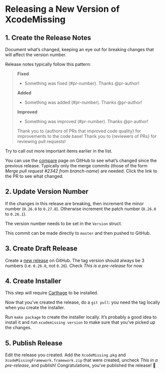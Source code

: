 # Releasing a New Version of XcodeMissing
## 1. Create the Release Notes
Document what’s changed, keeping an eye out for breaking changes that will affect the version number.

Release notes typically follow this pattern:

> **Fixed**
> * Something was fixed (#pr-number). Thanks @pr-author!
> 
> **Added**
> * Something was added (#pr-number). Thanks @pr-author!
> 
> **Improved**
> * Something was improved (#pr-number). Thanks @pr-author!
> 
> Thank you to {authors of PRs that improved code quality} for improvements to the code base! Thank you to {reviewers of PRs} for reviewing pull requests!

Try to call out more important items earlier in the list.

You can use the [compare](https://github.com/jeffctown/xcodemissing/compare) page on GitHub to see what’s changed since the previous release. Typically only the merge commits (those of the form _Merge pull request #2342 from branch-name_) are needed. Click the link to the PR to see what changed.

## 2. Update Version Number
If the changes in this release are breaking, then increment the minor number (`0.26.0` to `0.27.0`). Otherwise increment the patch number (`0.26.0` to `0.26.1`).

The version number needs to be set in the `Version` struct.

This commit can be made directly to `master` and then pushed to GitHub.

## 3. Create Draft Release
Create a [new release](https://github.com/jeffctown/xcodemissing/releases/new) on GitHub. The tag version should always be 3 numbers (i.e. `0.26.0`, not `0.26`). Check _This is a pre-release_ for now.

## 4. Create Installer

This step will require [Carthage](https://github.com/Carthage/Carthage) to be installed.

Now that you’ve created the release, do a `git pull`: you need the tag locally when you create the installer.

Run `make package` to create the installer locally. It’s probably a good idea to install it and run `xcodemissing version` to make sure that you’ve picked up the changes.

## 5. Publish Release
Edit the release you created. Add the `XcodeMissing.pkg` and `XcodeMissingFramework.framework.zip` that were created, uncheck _This in a pre-release_, and publish! Congratulations, you’ve published the release! 👏
